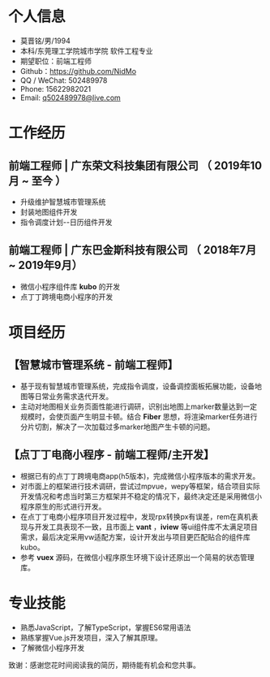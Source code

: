 # 个人信息
- 莫晋铭/男/1994
- 本科/东莞理工学院城市学院 软件工程专业
- 期望职位：前端工程师
- Github：https://github.com/NidMo
- QQ / WeChat: 502489978
- Phone: 15622982021
- Email: q502489978@live.com
  
# 工作经历
## 前端工程师 | 广东荣文科技集团有限公司 （ 2019年10月 ~ 至今 ）
- 升级维护智慧城市管理系统
- 封装地图组件开发
- 指令调度计划--日历组件开发

## 前端工程师 | 广东巴金斯科技有限公司 （ 2018年7月 ~ 2019年9月）
- 微信小程序组件库 **kubo** 的开发
- 点丁丁跨境电商小程序的开发

# 项目经历
## 【智慧城市管理系统 - 前端工程师】
- 基于现有智慧城市管理系统，完成指令调度，设备调控面板拓展功能，设备地图等日常业务需求迭代开发。
- 主动对地图相关业务页面性能进行调研，识别出地图上marker数量达到一定规模时，会使页面产生明显卡顿。结合 **Fiber** 思想，将渲染marker任务进行分片切割，解决了一次加载过多marker地图产生卡顿的问题。

## 【点丁丁电商小程序 - 前端工程师/主开发】
- 根据已有的点丁丁跨境电商app(h5版本)，完成微信小程序版本的需求开发。
- 对市面上的框架进行技术调研，尝试过mpvue，wepy等框架，结合项目实际开发情况和考虑当时第三方框架并不稳定的情况下，最终决定还是采用微信小程序原生的形式进行开发。
- 在点丁丁电商小程序项目开发过程中，发现rpx转换px有误差，rem在真机表现与开发工具表现不一致，且市面上 **vant** ，**iview** 等ui组件库不太满足项目需求，最后决定采用vw适配方案，设计开发出与项目更匹配贴合的组件库kubo。
- 参考 **vuex** 源码，在微信小程序原生环境下设计还原出一个简易的状态管理库。

# 专业技能
- 熟悉JavaScript，了解TypeScript，掌握ES6常用语法
- 熟练掌握Vue.js开发项目，深入了解其原理。
- 了解微信小程序开发
  
致谢：感谢您花时间阅读我的简历，期待能有机会和您共事。
